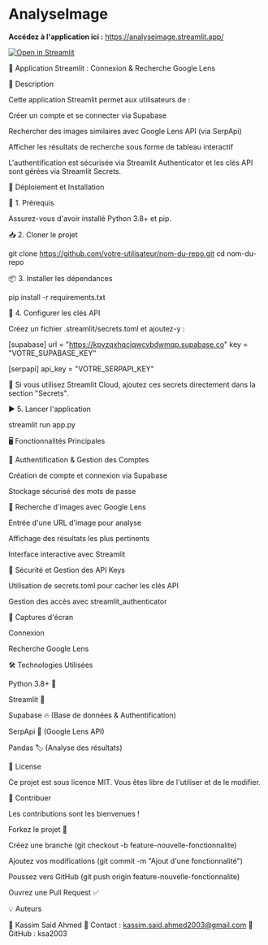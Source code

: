 # AnalyseImage

**Accédez à  l'application ici :** https://analyseimage.streamlit.app/ 

[![Open in Streamlit](https://static.streamlit.io/badges/streamlit_badge_black_white.svg)](https://analyseimage.streamlit.app/)

📌 Application Streamlit : Connexion & Recherche Google Lens

📝 Description

Cette application Streamlit permet aux utilisateurs de :

Créer un compte et se connecter via Supabase

Rechercher des images similaires avec Google Lens API (via SerpApi)

Afficher les résultats de recherche sous forme de tableau interactif

L'authentification est sécurisée via Streamlit Authenticator et les clés API sont gérées via Streamlit Secrets.

🚀 Déploiement et Installation

🔧 1. Prérequis

Assurez-vous d'avoir installé Python 3.8+ et pip.

📥 2. Cloner le projet

git clone https://github.com/votre-utilisateur/nom-du-repo.git
cd nom-du-repo

📦 3. Installer les dépendances

pip install -r requirements.txt

🔑 4. Configurer les clés API

Créez un fichier .streamlit/secrets.toml et ajoutez-y :

[supabase]
url = "https://kpyzqxhqcjqwcvbdwmqp.supabase.co"
key = "VOTRE_SUPABASE_KEY"

[serpapi]
api_key = "VOTRE_SERPAPI_KEY"

🔹 Si vous utilisez Streamlit Cloud, ajoutez ces secrets directement dans la section "Secrets".

▶️ 5. Lancer l'application

streamlit run app.py

🖥️ Fonctionnalités Principales

🔹 Authentification & Gestion des Comptes

Création de compte et connexion via Supabase

Stockage sécurisé des mots de passe

🔹 Recherche d'images avec Google Lens

Entrée d'une URL d'image pour analyse

Affichage des résultats les plus pertinents

Interface interactive avec Streamlit

🔹 Sécurité et Gestion des API Keys

Utilisation de secrets.toml pour cacher les clés API

Gestion des accès avec streamlit_authenticator

📸 Captures d'écran

Connexion

Recherche Google Lens





🛠️ Technologies Utilisées

Python 3.8+ 🐍

Streamlit 🚀

Supabase 🔥 (Base de données & Authentification)

SerpApi 🔎 (Google Lens API)

Pandas 🏷️ (Analyse des résultats)

📜 License

Ce projet est sous licence MIT. Vous êtes libre de l'utiliser et de le modifier.

🤝 Contribuer

Les contributions sont les bienvenues !

Forkez le projet 🍴

Créez une branche (git checkout -b feature-nouvelle-fonctionnalite)

Ajoutez vos modifications (git commit -m "Ajout d'une fonctionnalité")

Poussez vers GitHub (git push origin feature-nouvelle-fonctionnalite)

Ouvrez une Pull Request ✅

💡 Auteurs

👤 Kassim Said Ahmed
📧 Contact : kassim.said.ahmed2003@gmail.com
📂 GitHub : ksa2003
